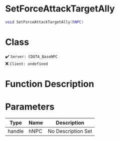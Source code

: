 # SetForceAttackTargetAlly
```lua
void SetForceAttackTargetAlly(hNPC)
```
# Class
✔️ `Server: CDOTA_BaseNPC`  
❌ `Client: undefined`  

# Function Description

# Parameters
Type|Name|Description
--|--|--
handle|hNPC|No Description Set
